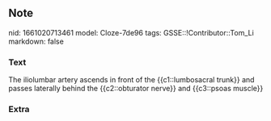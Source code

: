 ## Note
nid: 1661020713461
model: Cloze-7de96
tags: GSSE::!Contributor::Tom_Li
markdown: false

### Text
The iliolumbar artery ascends in front of the {{c1::lumbosacral trunk}} and passes laterally behind the {{c2::obturator nerve}} and {{c3::psoas muscle}}

### Extra

